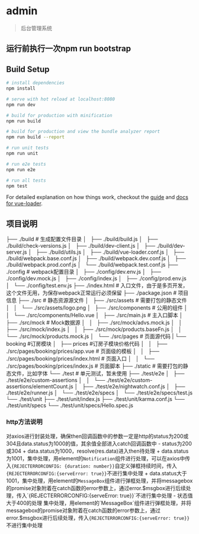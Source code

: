 # admin

> 后台管理系统

## 运行前执行一次npm run bootstrap

## Build Setup

``` bash
# install dependencies
npm install

# serve with hot reload at localhost:8080
npm run dev

# build for production with minification
npm run build

# build for production and view the bundle analyzer report
npm run build --report

# run unit tests
npm run unit

# run e2e tests
npm run e2e

# run all tests
npm test
```

For detailed explanation on how things work, checkout the [guide](http://vuejs-templates.github.io/webpack/) and [docs for vue-loader](http://vuejs.github.io/vue-loader).

## 项目说明

├── ./build                          # 生成配置文件目录
│   ├── ./build/build.js
│   ├── ./build/check-versions.js
│   ├── ./build/dev-client.js
│   ├── ./build/dev-server.js
│   ├── ./build/utils.js
│   ├── ./build/vue-loader.conf.js
│   ├── ./build/webpack.base.conf.js
│   ├── ./build/webpack.dev.conf.js
│   ├── ./build/webpack.prod.conf.js
│   └── ./build/webpack.test.conf.js
├── ./config                         # webpack配置目录
│   ├── ./config/dev.env.js
│   ├── ./config/dev.mock.js
│   ├── ./config/index.js
│   ├── ./config/prod.env.js
│   └── ./config/test.env.js
├── ./index.html                    # 入口文件，由于是多页开发，这个文件无用，为保存webpack正常运行必须保留
├── ./package.json                  # 项目信息
├── ./src                           # 静态资源源文件
│   ├── ./src/assets                # 需要打包的静态文件
│   │   └── ./src/assets/logo.png
│   ├── ./src/components            # 公用的组件
│   │   └── ./src/components/Hello.vue
│   ├── ./src/main.js               # 主入口脚本
│   ├── ./src/mock                  # Mock数据源
│   │   ├── ./src/mock/advs.mock.js
│   │   ├── ./src/mock/index.js
│   │   ├── ./src/mock/products.baseFn.js
│   │   └── ./src/mock/products.mock.js
│   └── ./src/pages                # 页面源代码
|       └── booking                #订房模块
│           ├── prices             #订房子模块价格代码
│           │   ├── ./src/pages/booking/prices/app.vue  # 页面级的模板
│           │   ├── ./src/pages/booking/prices/index.html  # 页面入口
│           │   └── ./src/pages/booking/prices/index.js    # 页面脚本
├── ./static                                  # 需要打包的静态文件，比如字体
└── ./test                                    # 单元测试，暂未使用
    ├── ./test/e2e
    │   ├── ./test/e2e/custom-assertions
    │   │   └── ./test/e2e/custom-assertions/elementCount.js
    │   ├── ./test/e2e/nightwatch.conf.js
    │   ├── ./test/e2e/runner.js
    │   └── ./test/e2e/specs
    │       └── ./test/e2e/specs/test.js
    └── ./test/unit
        ├── ./test/unit/index.js
        ├── ./test/unit/karma.conf.js
        └── ./test/unit/specs
            └── ./test/unit/specs/Hello.spec.js


### http方法说明
对axios进行封装处理，确保then回调函数中的参数一定是http的status为200或304且data.status为1000的值，其余值全部进入catch回调函数中
    -  status为200或304
        +  data.status为1000，resolve(res.data)进入then待处理
        +  data.status为1001，集中处理，用element的`Notification`组件进行处理，可以在axios中传入`{REJECTERRORCONFIG: {duration: number}}`自定义弹框持续时间，传入`{REJECTERRORCONFIG:{serveError: true}}`不进行集中处理
        +  data.status大于1001，集中处理，用element的`MessageBox`组件进行弹框处理，并将messagebox的promise对象附着在catch函数的error参数上，通过error.$msgbox进行后续处理，传入`{REJECTERRORCONFIG:{serveError: true}}`不进行集中处理
    -  状态值大于400的处理
        集中处理，用element的`MessageBox`组件进行弹框处理，并将messagebox的promise对象附着在catch函数的error参数上，通过error.$msgbox进行后续处理，传入`{REJECTERRORCONFIG:{serveError: true}}`不进行集中处理


